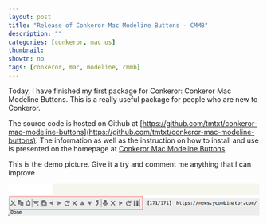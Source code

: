 ```yaml
---
layout: post
title: "Release of Conkeror Mac Modeline Buttons - CMMB"
description: ""
categories: [conkeror, mac os]
thumbnail: 
showtn: no
tags: [conkeror, mac, modeline, cmmb]
---
```



Today, I have finished my first package for Conkeror: Conkeror Mac Modeline
Buttons. This is a really useful package for people who are new to Conkeror.

The source code is hosted on Github at
[https://github.com/tmtxt/conkeror-mac-modeline-buttons](https://github.com/tmtxt/conkeror-mac-modeline-buttons). The information as
well as the instruction on how to install and use is presented on the homepage
at [Conkeror Mac Modeline Buttons](/conkeror-mac-modeline-buttons.html).

This is the demo picture. Give it a try and comment me anything that I can
improve

![Demo](/files/conkeror-mac-modeline-buttons/demo.png)

<!-- more -->
